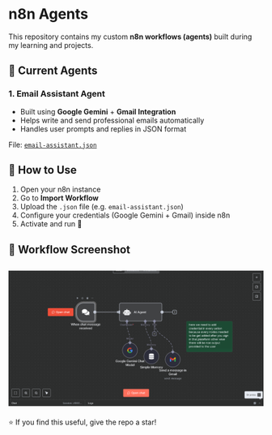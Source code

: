 # n8n Agents

This repository contains my custom **n8n workflows (agents)** built during my learning and projects.

## 📌 Current Agents

### 1. Email Assistant Agent
- Built using **Google Gemini** + **Gmail Integration**
- Helps write and send professional emails automatically
- Handles user prompts and replies in JSON format

File: [`email-assistant.json`](./email-assistant.json)

## 🚀 How to Use
1. Open your n8n instance
2. Go to **Import Workflow**
3. Upload the `.json` file (e.g. `email-assistant.json`)
4. Configure your credentials (Google Gemini + Gmail) inside n8n
5. Activate and run 🚀

## 📸 Workflow Screenshot
![Workflow Screenshot](./screenshot.png)
---

⭐ If you find this useful, give the repo a star!
